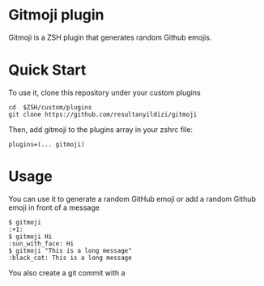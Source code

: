 # Gitmoji plugin

Gitmoji is a ZSH plugin that generates random Github emojis.

# Quick Start
To use it, clone this repository under your custom plugins

```console
cd  $ZSH/custom/plugins
git clone https://github.com/resultanyildizi/gitmoji 
```

Then, add gitmoji to the plugins array in your zshrc file:

```
plugins=(... gitmoji)
```

# Usage

You can use it to generate a random GitHub emoji or add a random Github emoji in front of a message 

```console
$ gitmoji
:+1:
$ gitmoji Hi
:sun_with_face: Hi
$ gitmoji "This is a long message"
:black_cat: This is a long message
```
You also create a git commit with a 

